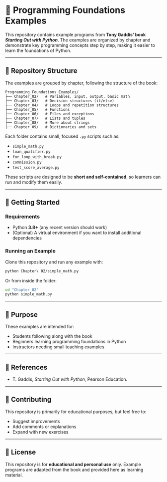 # 📘 Programming Foundations Examples

This repository contains example programs from **Tony Gaddis' book _Starting Out with Python_**. The examples are organized by chapter and demonstrate key programming concepts step by step, making it easier to learn the foundations of Python.

---

## 📂 Repository Structure

The examples are grouped by chapter, following the structure of the book:

```
Programming_Foundations_Examples/
├── Chapter_02/   # Variables, input, output, basic math
├── Chapter_03/   # Decision structures (if/else)
├── Chapter_04/   # Loops and repetition structures
├── Chapter_05/   # Functions
├── Chapter_06/   # Files and exceptions
├── Chapter_07/   # Lists and tuples
├── Chapter_08/   # More about strings
├── Chapter_09/   # Dictionaries and sets
```

Each folder contains small, focused `.py` scripts such as:
- `simple_math.py`
- `loan_qualifier.py`
- `for_loop_with_break.py`
- `commission.py`
- `test_score_average.py`

These scripts are designed to be **short and self-contained**, so learners can run and modify them easily.

---

## 🚀 Getting Started

### Requirements
- Python **3.8+** (any recent version should work)
- (Optional) A virtual environment if you want to install additional dependencies

### Running an Example
Clone this repository and run any example with:

```bash
python Chapter\ 02/simple_math.py
```

Or from inside the folder:

```bash
cd "Chapter 02"
python simple_math.py
```

---

## 🎯 Purpose
These examples are intended for:
- Students following along with the book
- Beginners learning programming foundations in Python
- Instructors needing small teaching examples

---

## 📖 References
- T. Gaddis, *Starting Out with Python*, Pearson Education.

---

## 🤝 Contributing
This repository is primarily for educational purposes, but feel free to:
- Suggest improvements
- Add comments or explanations
- Expand with new exercises

---

## 📝 License
This repository is for **educational and personal use** only. Example programs are adapted from the book and provided here as learning material.

